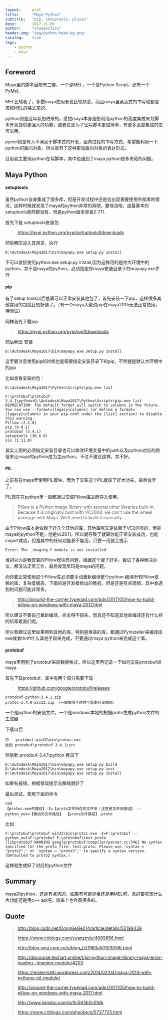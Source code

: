 ```yaml
---
layout:     post
title:      "Maya-Python"
subtitle:   "pip, setuptools, plusin"
date:       2017-11-09
author:     "elmagnifico"
header-img: "img/python-head-bg.png"
catalog:    true
tags:
    - python
    - maya
---
```


## Foreword

Maya里的脚本目前有三套，一个是MEL，一个是Python Script，还有一个PyMel。

MEL比较老了，多数maya使用者也比较熟悉，而且maya里表达式的书写也都是按照MEL的格式来的。

python则是近年新加进来的，感觉maya本身是想利用python的高度集成来为脚本开发提供更强大的功能，或者说是为了让写脚本更加简单，有更多高度集成的库可以用。

pymel则是有人不满足于脚本式的开发，面向过程的书写方式，希望能利用一下python的面向对象，所以就有了这种更加面向对象的表达形式。

目前我主要用python在写脚本，其中也遇到了maya python很多奇葩的问题。

## Maya Python

#### setuptools

虽然python自身集成了很多库，但是开发过程中还是会出现需要使用外部库的情况，这种时候就发现了maya的python非常的简陋，要啥没啥，连最基本的setuptools竟然都没有，但是python版本却是2.7.11.

首先下载 setuptools安装包

> https://pypi.python.org/pypi/setuptools#downloads

然后解压进入其目录，执行

    D:\Autodesk\Maya2017\bin\mayapy.exe setup.py install

不可以直接使用python.exe setup.py install,因为这样用的是你大环境中的python，并不是maya的python，必须指定你maya安装目录下的mayapy.exe才行

#### pip

有了setup tools以后总算可以正常安装其他包了，首先安装一下pip，这样很多其他常用的包就比较好装了。（有一个maya大佬说pip在maya2015无法正常使用，待测试）

同样首先下载pip

> https://pypi.python.org/pypi/pip#downloads

然后解压 安装

    D:\Autodesk\Maya2017\bin\mayapy.exe setup.py install

这里要注意使用pip的时候也是需要指定安装目录下的pip，不然就是默认大环境中的pip

比如查看安装的包：

    D:\Autodesk\Maya2017\Python\Scripts\pip.exe list

    F:\protobuf\protobuf-3.4.1\python>D:\Autodesk\Maya2017\Python\Scripts\pip.exe list
    DEPRECATION: The default format will switch to columns in the future. You can use --format=(legacy|columns) (or define a format=(legacy|columns) in your pip.conf under the [list] section) to disable this warning.
    Pillow (2.1.0)
    pip (9.0.1)
    protobuf (3.4.1)
    setuptools (36.6.0)
    six (1.11.0)

其实上面的必须指定安装目录也可以修改环境变量中的path以及python对应的路径来让maya的python成为主python，不过不建议这样，并不好。

#### PIL

之前有在maya里使用PIL模块，而为了安装这个PIL就废了好大功夫，最后放弃了。

PIL现在在python里一般都通过安装Pillow库进而导入使用。

> Pillow is a Python image library with several other libraries built-in. Because it is originally built with VC2008, we can't use the wheel package with Maya. We'll need to build it manually.

由于Pillow库本身依赖了好几个其他的库，其他库呢又是依赖于VC2008的，但是maya的python不是，他是vc2011，所以就导致了就算你能正常安装成功，也能import成功，但是其中的任何功能都不能用，只要一用就会提示

    Error: The _imaging C module is not installed

当初以为是我安装的Pillow模块有问题，根据这个搜了好多，尝试了各种解决办法，都没法正常工作，最后发现尼玛是maya的问题。

而你要正常使用这个Pillow库必须要手动重新编译整个python 编译所有Pillow依赖的库，复杂度极高，下面的是开发者给出的教程，但是还是有点简陋，其中会遇到的问题可能非常多。

> http://around-the-corner.typepad.com/adn/2017/05/how-to-build-pillow-on-windows-with-maya-2017.html

所以建议不要自己重新编译，完全得不偿失，而且还不知道其他库编译还有什么样的坑等着我们呢。

所以我建议这里如果用到其他的库，特别是难装的库，都通过PyInstaller来编译成exe或者thrift什么其他手段来完成，不要通过maya python来完成这个事。

#### protobuf

maya里用到了protobuf来转数据格式，所以这里再记录一下如何安装protobuf进maya

首先下载protobuf，其中有两个部分需要下载

> https://github.com/google/protobuf/releases

    protobuf-python-3.4.1.zip
    protoc-3.4.0-win32.zip （一般情况下这两个版本应该相同）

一个是python的安装文件，一个是windows本地的根据proto生成python文件的生成器


下载以后

    将   protobuf-win32\bin\protoc.exe
    放到 protobuf\protobuf-3.4.1\src

然后到 protobuf-3.4.1\python 目录下

    D:\Autodesk\Maya2017\bin\mayapy.exe setup.py build
    D:\Autodesk\Maya2017\bin\mayapy.exe setup.py test
    D:\Autodesk\Maya2017\bin\mayapy.exe setup.py install

如果有报错，根据错误提示去解错就好了

最后测试，使用下面的命令

    cmd
    【protec.exe的路径】-I=【proto文件所在的文件夹！注意是文件夹路径】 --python_out=【输出的文件路径】 【proto文件路径】.proto

比如

    F:\protobuf\protobuf-win32\bin\protoc.exe -I=F:\protobuf --python_out=F:\protobuf F:\protobuf\test.proto
    [libprotobuf WARNING google/protobuf/compiler/parser.cc:546] No syntax specified for the proto file: test.proto. Please use 'syntax = "proto2";' or 'syntax = "proto3";' to specify a syntax version. (Defaulted to proto2 syntax.)

这样就生成好了对应的python文件

## Summary

maya的python，还是有点坑的，如果有可能尽量还是用MEL吧，真的要实现什么大功能还是用c++ api吧，效率上也会高很多的。

## Quote

> http://blog.csdn.net/DongGeGe214/article/details/52199439
>
> https://www.cnblogs.com/yuanzm/p/4089856.html
>
> http://blog.sina.com.cn/s/blog_b2f983a50103058t.html
>
> http://discourse.techart.online/t/pil-python-image-library-maya-error-loading--imaging-module/4203
>
> https://mistermatti.wordpress.com/2014/02/04/maya-2014-with-pythons-pil-module/
>
> http://around-the-corner.typepad.com/adn/2017/05/how-to-build-pillow-on-windows-with-maya-2017.html
>
> http://www.jianshu.com/p/0c563b2c0fdb
>
> https://www.cnblogs.com/pheobe/p/5737725.html
